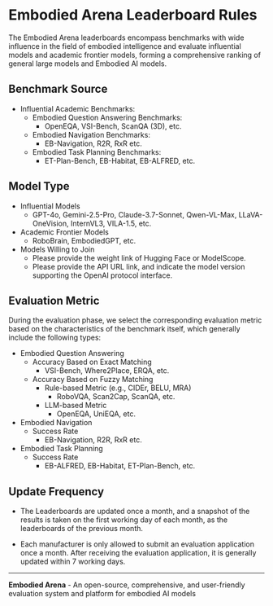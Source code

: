 # Embodied Arena Leaderboard Rules

The Embodied Arena leaderboards encompass benchmarks with wide influence in the field of embodied intelligence and evaluate influential models and academic frontier models, forming a comprehensive ranking of general large models and Embodied AI models.

## Benchmark Source
- Influential Academic Benchmarks:
  - Embodied Question Answering Benchmarks:
    - OpenEQA, VSI-Bench, ScanQA (3D), etc.
  - Embodied Navigation Benchmarks:
    - EB-Navigation, R2R, RxR etc.
  - Embodied Task Planning Benchmarks:
    - ET-Plan-Bench, EB-Habitat, EB-ALFRED, etc.
## Model Type
- Influential Models
  - GPT-4o, Gemini-2.5-Pro, Claude-3.7-Sonnet, Qwen-VL-Max, LLaVA-OneVision, InternVL3, VILA-1.5, etc.
- Academic Frontier Models
  - RoboBrain, EmbodiedGPT, etc.
- Models Willing to Join
  - Please provide the weight link of Hugging Face or ModelScope.
  - Please provide the API URL link, and indicate the model version supporting the OpenAI protocol interface.
## Evaluation Metric
During the evaluation phase, we select the corresponding evaluation metric based on the characteristics of the benchmark itself, which generally include the following types:

- Embodied Question Answering
  - Accuracy Based on Exact Matching
    - VSI-Bench, Where2Place, ERQA, etc.
  - Accuracy Based on Fuzzy Matching 
  	- Rule-based Metric (e.g., CIDEr, BELU, MRA)
    	- RoboVQA, Scan2Cap, ScanQA, etc.
  	- LLM-based Metric
      - OpenEQA, UniEQA, etc.
- Embodied Navigation
  - Success Rate
    - EB-Navigation, R2R, RxR etc.
- Embodied Task Planning
  - Success Rate
    - EB-ALFRED, EB-Habitat, ET-Plan-Bench, etc.
## Update Frequency
- The Leaderboards are updated once a month, and a snapshot of the results is taken on the first working day of each month, as the leaderboards of the previous month.

- Each manufacturer is only allowed to submit an evaluation application once a month. After receiving the evaluation application, it is generally updated within 7 working days.
---

**Embodied Arena** - An open-source, comprehensive, and user-friendly evaluation system and platform for embodied AI models
